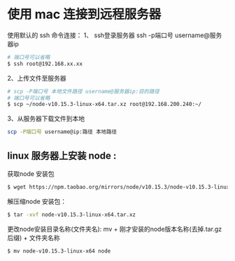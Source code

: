 # 使用 mac 连接到远程服务器

使用默认的 ssh 命令连接：
1、 ssh登录服务器
ssh -p端口号 username@服务器ip


```sh
# 端口号可以省略
$ ssh root@192.168.xx.xx
```

2、上传文件至服务器
```sh
# scp -P端口号 本地文件路径 username@服务器ip:目的路径
# 端口号可以省略
$ scp ~/node-v10.15.3-linux-x64.tar.xz root@192.168.200.240:~/

```
3、从服务器下载文件到本地

```sh
scp -P端口号 username@ip:路径 本地路径
```


## linux 服务器上安装 node :

获取node 安装包

```sh
$ wget https://npm.taobao.org/mirrors/node/v10.15.3/node-v10.15.3-linux-x64.tar.xz
```

解压缩node 安装包：

```sh
$ tar -xvf node-v10.15.3-linux-x64.tar.xz
```

更改node安装目录名称(文件夹名): mv + 刚才安装的node版本名称(去掉.tar.gz后缀) + 文件夹名称

```sh
$ mv node-v10.15.3-linux-x64 node
```
